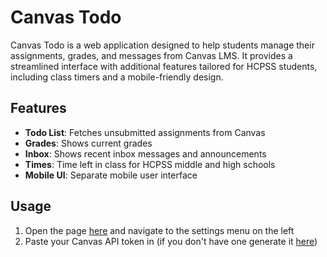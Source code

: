 # Canvas Todo

Canvas Todo is a web application designed to help students manage their assignments, grades, and messages from Canvas LMS. It provides a streamlined interface with additional features tailored for HCPSS students, including class timers and a mobile-friendly design.

## Features

- **Todo List**: Fetches unsubmitted assignments from Canvas
- **Grades**: Shows current grades
- **Inbox**: Shows recent inbox messages and announcements
- **Times**: Time left in class for HCPSS middle and high schools
- **Mobile UI**: Separate mobile user interface

## Usage

1. Open the page [here](https://cam0studios.github.io/canvas-todo-svelte) and navigate to the settings menu on the left
3. Paste your Canvas API token in (if you don't have one generate it [here](https://hcpss.instructure.com/profile/settings))